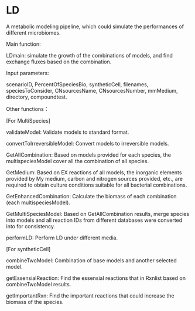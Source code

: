# LD
A metabolic modeling pipeline, which could simulate the performances of different microbiomes.


Main function:

LDmain:  simulate the growth of the combinations of models, and find exchange fluxes based on the combination.


Input parameters: 

scenarioID, PercentOfSpeciesBio, syntheticCell, filenames, speciesToConsider, CNsourcesName, CNsourcesNumber, mmMedium, directory, compoundtest.


Other functions：

[For MultiSpecies]

validateModel: Validate models to standard format.

convertToIrreversibleModel: Convert models to irreversible models.

GetAllCombination: Based on models provided for each species, the multispeciesModel cover all the combination of all species.

GetMedium: Based on EX reactions of all models, the inorganic elements provided by My medium, carbon and nitrogen sources provided, etc., are required to obtain culture conditions suitable for all bacterial combinations. 

GetEnhancedCombination: Calculate the biomass of each combination (each multispeciesModel).

GetMultiSpeciesModel: Based on GetAllCombination results, merge species into models and all reaction IDs from different databases were converted into for consistency.

performLD: Perform LD under different media.

[For syntheticCell]

combineTwoModel: Combination of base models and another selected model. 

getEssensialReaction: Find the essensial reactions that in Rxnlist based on combineTwoModel results.

getImportantRxn: Find the important reactions that could increase the biomass of the species.


